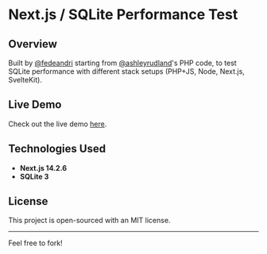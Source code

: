 # Next.js / SQLite Performance Test

## Overview

Built by [@fedeandri](https://github.com/fedeandri) starting from [@ashleyrudland](https://github.com/ashleyrudland/php-jquery-sqlite-starter-pack)'s PHP code, to test SQLite performance with different stack setups (PHP+JS, Node, Next.js, SvelteKit).

## Live Demo

Check out the live demo [here](https://nextjs-sqlite.xpressionist.com/).

## Technologies Used

- **Next.js 14.2.6**
- **SQLite 3**

## License

This project is open-sourced with an MIT license.

---

Feel free to fork!


